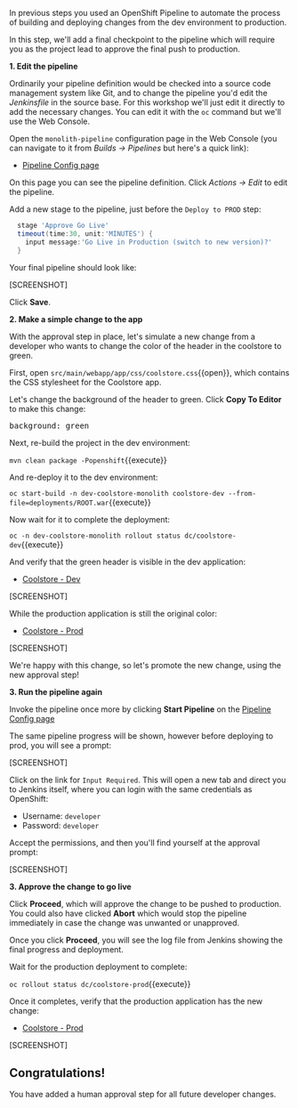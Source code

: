 In previous steps you used an OpenShift Pipeline to automate the process of building and
deploying changes from the dev environment to production.

In this step, we'll add a final checkpoint to the pipeline which will require you as the project
lead to approve the final push to production.

**1. Edit the pipeline**

Ordinarily your pipeline definition would be checked into a source code management system like Git,
and to change the pipeline you'd edit the _Jenkinsfile_ in the source base. For this workshop we'll
just edit it directly to add the necessary changes. You can edit it with the `oc` command but we'll
use the Web Console.

Open the `monolith-pipeline` configuration page in the Web Console (you can navigate to it from
_Builds -> Pipelines_ but here's a quick link):

* [Pipeline Config page](https://[[HOST_SUBDOMAIN]]-8443-[[KATACODA_HOST]].environments.katacoda.com/console/project/prod-coolstore-monolith/browse/pipelines/monolith-pipeline?tab=configuration)

On this page you can see the pipeline definition. Click _Actions -> Edit_ to edit the pipeline.

Add a new stage to the pipeline, just before the `Deploy to PROD` step:

```groovy
  stage 'Approve Go Live'
  timeout(time:30, unit:'MINUTES') {
    input message:'Go Live in Production (switch to new version)?'
  }
```

Your final pipeline should look like:

[SCREENSHOT]

Click **Save**.

**2. Make a simple change to the app**

With the approval step in place, let's simulate a new change from a developer who wants to change
the color of the header in the coolstore to green.

First, open `src/main/webapp/app/css/coolstore.css`{{open}}, which contains the CSS stylesheet for the
Coolstore app.

Let's change the background of the header to green. Click **Copy To Editor** to make this change:

<pre class="file" data-filename="src/main/webapp/app/css/coolstore.css" data-target="insert" data-marker="background: blue">
background: green
</pre>

Next, re-build the project in the dev environment:

`mvn clean package -Popenshift`{{execute}}

And re-deploy it to the dev environment:

`oc start-build -n dev-coolstore-monolith coolstore-dev --from-file=deployments/ROOT.war`{{execute}}

Now wait for it to complete the deployment:

`oc -n dev-coolstore-monolith rollout status dc/coolstore-dev`{{execute}}

And verify that the green header is visible in the dev application:

* [Coolstore - Dev](http://dev-www-coolstore-monolith.[[HOST_SUBDOMAIN]]-80-[[KATACODA_HOST]].environments.katacoda.com)

[SCREENSHOT]

While the production application is still the original color:

* [Coolstore - Prod](http://www-prod-coolstore-monolith.[[HOST_SUBDOMAIN]]-80-[[KATACODA_HOST]].environments.katacoda.com)

[SCREENSHOT]

We're happy with this change, so let's promote the new change, using the new approval step!

**3. Run the pipeline again**

Invoke the pipeline once more by clicking **Start Pipeline** on the [Pipeline Config page](https://[[HOST_SUBDOMAIN]]-8443-[[KATACODA_HOST]].environments.katacoda.com/console/project/prod-coolstore-monolith/browse/pipelines/monolith-pipeline)

The same pipeline progress will be shown, however before deploying to prod, you will see a prompt:

[SCREENSHOT]

Click on the link for `Input Required`. This will open a new tab and direct you to Jenkins itself, where you can login with
the same credentials as OpenShift:

* Username: `developer`
* Password: `developer`

Accept the permissions, and then you'll find yourself at the approval prompt:

[SCREENSHOT]

**3. Approve the change to go live**

Click **Proceed**, which will approve the change to be pushed to production. You could also have
clicked **Abort** which would stop the pipeline immediately in case the change was unwanted or unapproved.

Once you click **Proceed**, you will see the log file from Jenkins showing the final progress and deployment.

Wait for the production deployment to complete:

`oc rollout status dc/coolstore-prod`{{execute}}

Once it completes, verify that the production application has the new change:

* [Coolstore - Prod](http://www-prod-coolstore-monolith.[[HOST_SUBDOMAIN]]-80-[[KATACODA_HOST]].environments.katacoda.com)

[SCREENSHOT]

## Congratulations!

You have added a human approval step for all future developer changes.
